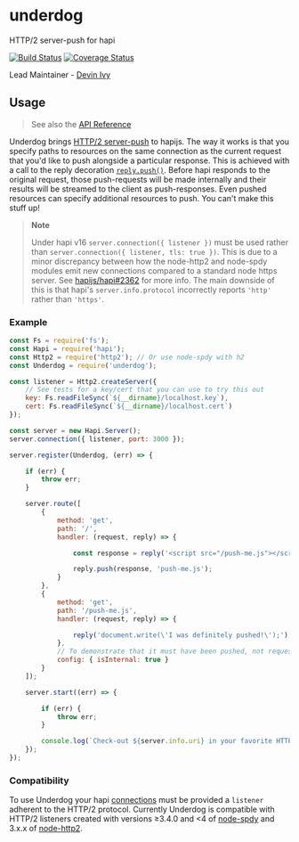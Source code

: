 # underdog

HTTP/2 server-push for hapi

[![Build Status](https://travis-ci.org/devinivy/underdog.svg?branch=master)](https://travis-ci.org/devinivy/underdog) [![Coverage Status](https://coveralls.io/repos/devinivy/underdog/badge.svg?branch=master&service=github)](https://coveralls.io/github/devinivy/underdog?branch=master)

Lead Maintainer - [Devin Ivy](https://github.com/devinivy)

## Usage
> See also the [API Reference](API.md)

Underdog brings [HTTP/2 server-push](http://httpwg.org/specs/rfc7540.html#PushResources) to hapijs.  The way it works is that you specify paths to resources on the same connection as the current request that you'd like to push alongside a particular response.  This is achieved with a call to the reply decoration [`reply.push()`](#replypushresponse-path-headers).  Before hapi responds to the original request, those push-requests will be made internally and their results will be streamed to the client as push-responses.  Even pushed resources can specify additional resources to push.  You can't make this stuff up!

> **Note**
>
> Under hapi v16 `server.connection({ listener })` must be used rather than `server.connection({ listener, tls: true })`.  This is due to a minor discrepancy between how the node-http2 and node-spdy modules emit new connections compared to a standard node https server.  See [hapijs/hapi#2362](https://github.com/hapijs/hapi/pull/2362) for more info.  The main downside of this is that hapi's `server.info.protocol` incorrectly reports `'http'` rather than `'https'`.

### Example
```js
const Fs = require('fs');
const Hapi = require('hapi');
const Http2 = require('http2'); // Or use node-spdy with h2
const Underdog = require('underdog');

const listener = Http2.createServer({
    // See tests for a key/cert that you can use to try this out
    key: Fs.readFileSync(`${__dirname}/localhost.key`),
    cert: Fs.readFileSync(`${__dirname}/localhost.cert`)
});

const server = new Hapi.Server();
server.connection({ listener, port: 3000 });

server.register(Underdog, (err) => {

    if (err) {
        throw err;
    }

    server.route([
        {
            method: 'get',
            path: '/',
            handler: (request, reply) => {

                const response = reply('<script src="/push-me.js"></script>');

                reply.push(response, 'push-me.js');
            }
        },
        {
            method: 'get',
            path: '/push-me.js',
            handler: (request, reply) => {

                reply('document.write(\'I was definitely pushed!\');');                
            },
            // To demonstrate that it must have been pushed, not requested directly
            config: { isInternal: true }
        }
    ]);

    server.start((err) => {

        if (err) {
            throw err;
        }

        console.log(`Check-out ${server.info.uri} in your favorite HTTP/2-supporting client`);
    });
});
```

### Compatibility
To use Underdog your hapi [connections](http://hapijs.com/api#serverconnectionoptions) must be provided a `listener` adherent to the HTTP/2 protocol.  Currently Underdog is compatible with HTTP/2 listeners created with versions ≥3.4.0 and <4 of [node-spdy](https://github.com/indutny/node-spdy) and 3.x.x of [node-http2](https://github.com/molnarg/node-http2).
